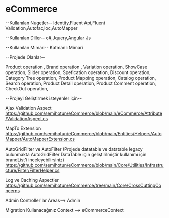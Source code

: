 # eCommerce
--Kullanılan Nugetler--
Identity,Fluent Api,Fluent Validation,Autofac,Ioc,AutoMapper

--Kullanılan Diller--
c#,Jquery,Angular Js

--Kullanılan Mimari--
Katmanlı Mimari


--Projede Olanlar--

Product operation ,
Brand operation ,
Variation operation,
ShowCase operation,
Slider operation,
Spefication operation,
Discount operation,
Category Tree operation,
Product Mapping operation,
Catalog operation,
Search operation,
Product Detail operation,
Product Comment operation,
CheckOut operation,


--Projeyi Geliştirmek isteyenler için--

Ajax Validation Aspect
https://github.com/semihotun/eCommerce/blob/main/eCommerce/Attribute/ValidationAspect.cs

MapTo Extension
https://github.com/semihotun/eCommerce/blob/main/Entities/Helpers/AutoMapper/AutoMapperExtension.cs

AutoGridFilter ve AutoFilter (Projede datatable ve datatable legacy bulunmakta AutoGridFilter DataTable için geliştirilmiştir kullanımı için brandList'i inceleyebilirsiniz)
https://github.com/semihotun/eCommerce/blob/main/Core/Utilities/Infrastructure/Filter/FilterHelper.cs

Log ve Caching Aspectler
https://github.com/semihotun/eCommerce/tree/main/Core/CrossCuttingConcerns

Admin Controller'lar Areas--> Admin

Migration Kullanacağınız Context --> eCommerceContext


















